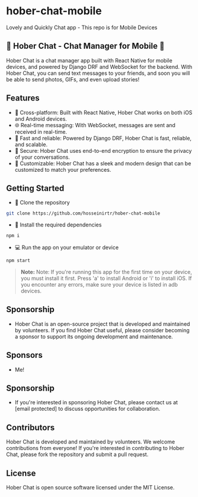 # hober-chat-mobile
Lovely and Quickly Chat app - This repo is for Mobile Devices

##  🚀 Hober Chat - Chat Manager for Mobile 📱
Hober Chat is a chat manager app built with React Native for mobile devices, and powered by Django DRF and WebSocket for the backend. With Hober Chat, you can send text messages to your friends, and soon you will be able to send photos, GIFs, and even upload stories!

## Features
- 📱 Cross-platform: Built with React Native, Hober Chat works on both iOS and Android devices.
- 🌐 Real-time messaging: With WebSocket, messages are sent and received in real-time.
- 🚀 Fast and reliable: Powered by Django DRF, Hober Chat is fast, reliable, and scalable.
- 🔐 Secure: Hober Chat uses end-to-end encryption to ensure the privacy of your conversations.
- 🎨 Customizable: Hober Chat has a sleek and modern design that can be customized to match your preferences.

## Getting Started
- 🔗 Clone the repository
```sh
git clone https://github.com/hosseinirtr/hober-chat-mobile
```
- 📱 Install the required dependencies
```sh
npm i
```
- 💻 Run the app on your emulator or device
```sh
npm start
```
> **Note:** Note: If you're running this app for the first time on your device, you must install it first. Press 'a' to install Android or 'i' to install iOS. If you encounter any errors, make sure your device is listed in adb devices.


## Sponsorship
- Hober Chat is an open-source project that is developed and maintained by volunteers. If you find Hober Chat useful, please consider becoming a sponsor to support its ongoing development and maintenance.

## Sponsors
- Me!
## Sponsorship
- If you're interested in sponsoring Hober Chat, please contact us at [email protected] to discuss opportunities for collaboration.

## Contributors
Hober Chat is developed and maintained by volunteers. We welcome contributions from everyone! If you're interested in contributing to Hober Chat, please fork the repository and submit a pull request.

## License
Hober Chat is open source software licensed under the MIT License.

